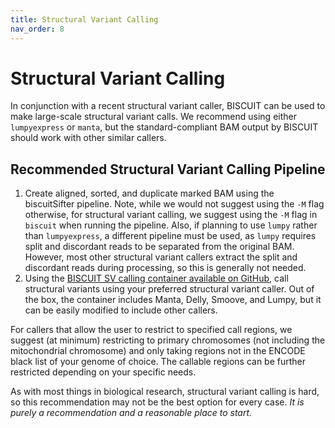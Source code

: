 ```yaml
---
title: Structural Variant Calling
nav_order: 8
---
```


# Structural Variant Calling

In conjunction with a recent structural variant caller, BISCUIT can be used to make large-scale structural variant
calls. We recommend using either `lumpyexpress` or `manta`, but the standard-compliant BAM output by BISCUIT should work
with other similar callers.

## Recommended Structural Variant Calling Pipeline

  1. Create aligned, sorted, and duplicate marked BAM using the biscuitSifter pipeline. Note, while we would not suggest
  using the `-M` flag otherwise, for structural variant calling, we suggest using the `-M` flag in `biscuit` when
  running the pipeline. Also, if planning to use `lumpy` rather than `lumpyexpress`, a different pipeline must be used, as
  `lumpy` requires split and discordant reads to be separated from the original BAM. However, most other structural
  variant callers extract the split and discordant reads during processing, so this is generally not needed.
  2. Using the [BISCUIT SV calling container available on GitHub](https://github.com/huishenlab/sv_calling_docker), call
  structural variants using your preferred structural variant caller. Out of the box, the container includes Manta,
  Delly, Smoove, and Lumpy, but it can be easily modified to include other callers.

For callers that allow the user to restrict to specified call regions, we suggest (at minimum) restricting to primary
chromosomes (not including the mitochondrial chromosome) and only taking regions not in the ENCODE black list of your
genome of choice. The callable regions can be further restricted depending on your specific needs.

As with most things in biological research, structural variant calling is hard, so this recommendation may not be the
best option for every case. *It is purely a recommendation and a reasonable place to start.*
